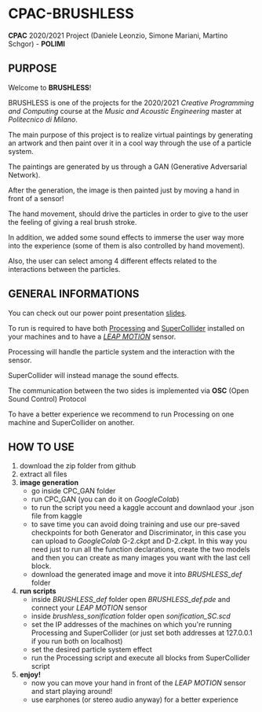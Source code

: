 # CPAC-BRUSHLESS
**CPAC** 2020/2021 Project (Daniele Leonzio, Simone Mariani, Martino Schgor) - **POLIMI**

## PURPOSE
Welcome to **BRUSHLESS**!

BRUSHLESS is one of the projects for the 2020/2021 *Creative Programming and Computing* course at the *Music and Acoustic Engineering* master at *Politecnico di Milano*.

The main purpose of this project is to realize virtual paintings by generating an artwork and then paint over it in a cool way through the use of a particle system.

The paintings are generated by us through a GAN (Generative Adversarial Network).

After the generation, the image is then painted just by moving a hand in front of a sensor!

The hand movement, should drive the particles in order to give to the user the feeling of giving a real brush stroke.

In addition, we added some sound effects to immerse the user way more into the experience (some of them is also controlled by hand movement).

Also, the user can select among 4 different effects related to the interactions between the particles.


## GENERAL INFORMATIONS
You can check out our power point presentation [slides](https://docs.google.com/presentation/d/1ybYcjDjga3YgYBNOZjIyuSXWl-OYxFCdy7jCowFl5Yg/edit?usp=sharing).

To run is required to have both [Processing](https://processing.org/download/) and [SuperCollider](https://supercollider.github.io/download) installed on your machines and to have a [*LEAP MOTION*](https://www.ultraleap.com/) sensor.

Processing will handle the particle system and the interaction with the sensor.

SuperCollider will instead manage the sound effects.

The communication between the two sides is implemented via **OSC** (Open Sound Control) Protocol

To have a better experience we recommend to run Processing on one machine and SuperCollider on another.

## HOW TO USE
1. download the zip folder from github
2. extract all files
3. **image generation**
   - go inside CPC_GAN folder
   - run CPC_GAN (you can do it on *GoogleColab*)
   - to run the script you need a kaggle account and downlaod your .json file from kaggle
   - to save time you can avoid doing training and use our pre-saved checkpoints for both Generator and Discriminator, in this case you can upload to *GoogleColab* G-2.ckpt and D-2.ckpt. In this way you need just to run all the function declarations, create the two models and then you can create as many images you want with the last cell block.
   - download the generated image and move it into *BRUSHLESS_def* folder
4. **run scripts**
   - inside *BRUSHLESS_def* folder open *BRUSHLESS_def.pde* and connect your *LEAP MOTION* sensor
   - inside *brushless_sonification* folder open *sonification_SC.scd*
   - set the IP addresses of the machines on which you're running Processing and SuperCollider (or just set both addresses at 127.0.0.1 if you run both on localhost)
   - set the desired particle system effect
   - run the Processing script and execute all blocks from SuperCollider script
5. **enjoy!**
   - now you can move your hand in front of the *LEAP MOTION* sensor and start playing around!
   - use earphones (or stereo audio anyway) for a better experience
